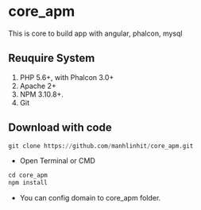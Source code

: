 # core_apm
This is core to build app with angular, phalcon, mysql
## Reuquire System
1. PHP 5.6+, with Phalcon 3.0+
2. Apache 2+
3. NPM 3.10.8+.
4. Git
## Download with code
```python
git clone https://github.com/manhlinhit/core_apm.git
```
* Open Terminal or CMD
```python
cd core_apm
npm install
```
* You can config domain to core_apm folder. 

